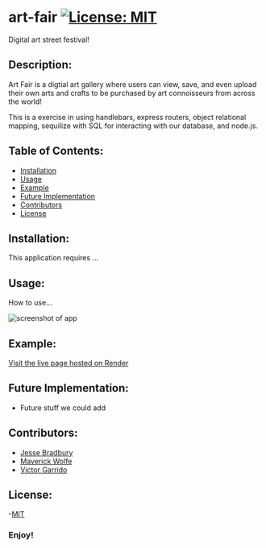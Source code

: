 # art-fair  [![License: MIT](https://img.shields.io/badge/License-MIT-yellow.svg)](https://opensource.org/licenses/MIT)

Digital art street festival!



## Description:
Art Fair is a digtial art gallery where users can view, save, and even upload their own arts and crafts to be purchased by art connoisseurs from across the world!


This is a exercise in using handlebars, express routers, object relational mapping, sequilize with SQL for interacting with our database, and node.js.  

## Table of Contents:
  - [Installation](#installation)
  - [Usage](#usage)
  - [Example](#example)
  - [Future Implementation](#future_implementation)
  - [Contributors](#contributors)
  - [License](#license)


## Installation:
This application requires ...

## Usage:
How to use...

![screenshot of app](assets/screenshots/ss1.png)

## Example:
[Visit the live page hosted on Render](https://art-fair.onrender.com/)

## Future Implementation:
- Future stuff we could add

## Contributors:
- [Jesse Bradbury](https://github.com/jessebradbury)
- [Maverick Wolfe](https://github.com/maverickwolfe21) 
- [Victor Garrido](https://github.com/victorgarrido1)


## License:
-[MIT](https://opensource.org/license/mit/) 

### Enjoy!